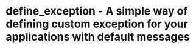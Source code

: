 # define_exception - A simple way of defining custom exception for your applications with default messages
